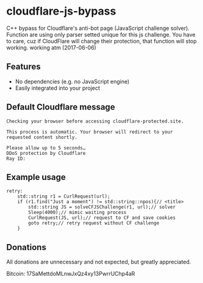 # cloudflare-js-bypass
C++ bypass for Cloudflare's anti-bot page (JavaScript challenge solver). 
Function are using only parser setted unique for this js challenge.
You have to care, cuz if CloudFlare will change their protection, that function will stop working.
working atm (2017-06-06)

## Features
- No dependencies (e.g. no JavaScript engine)
- Easily integrated into your project

## Default Cloudflare message
```
Checking your browser before accessing cloudflare-protected.site.

This process is automatic. Your browser will redirect to your requested content shortly.

Please allow up to 5 seconds…
DDoS protection by Cloudflare
Ray ID: 
```

## Example usage
```
retry:
	std::string r1 = CurlRequest(url);
	if (r1.find("Just a moment") != std::string::npos){// <title>
		std::string JS = solveCFJSChallenge(r1, url);// solver
		Sleep(4000);// mimic waiting process
		CurlRequest(JS, url);// request to CF and save cookies
		goto retry;// retry request without CF challenge
	}
```

## Donations
All donations are unnecessary and not expected, but greatly appreciated.

Bitcoin: 17SaMettdoMLnwJxQz4xy13PwrrUChp4aR
